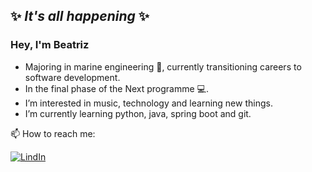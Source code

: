 ## ✨ *It's all happening* ✨

### Hey, I'm Beatriz 

- Majoring in marine engineering :ship:, currently transitioning careers to software development.
- In the final phase of the Next programme :computer:.
- I’m interested in music, technology and learning new things.
- I’m currently learning python, java, spring boot and git.
<div align='left'>
📫 How to reach me:

[![LindIn](https://img.shields.io/badge/LinkedIn-0077B5?style=for-the-badge&logo=linkedin&logoColor=white)](https://www.linkedin.com/in/beatrizcbrandao/)
</div>
